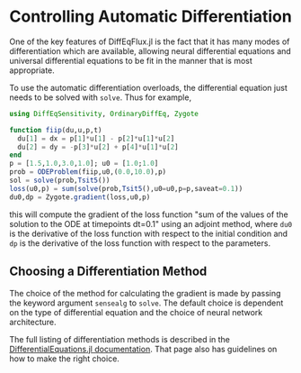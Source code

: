 # Controlling Automatic Differentiation

One of the key features of DiffEqFlux.jl is the fact that it has many modes
of differentiation which are available, allowing neural differential equations
and universal differential equations to be fit in the manner that is most
appropriate.

To use the automatic differentiation overloads, the differential equation
just needs to be solved with `solve`. Thus for example,

```julia
using DiffEqSensitivity, OrdinaryDiffEq, Zygote

function fiip(du,u,p,t)
  du[1] = dx = p[1]*u[1] - p[2]*u[1]*u[2]
  du[2] = dy = -p[3]*u[2] + p[4]*u[1]*u[2]
end
p = [1.5,1.0,3.0,1.0]; u0 = [1.0;1.0]
prob = ODEProblem(fiip,u0,(0.0,10.0),p)
sol = solve(prob,Tsit5())
loss(u0,p) = sum(solve(prob,Tsit5(),u0=u0,p=p,saveat=0.1))
du0,dp = Zygote.gradient(loss,u0,p)
```

this will compute the gradient of the loss function "sum of the values of the
solution to the ODE at timepoints dt=0.1" using an adjoint method, where `du0`
is the derivative of the loss function with respect to the initial condition
and `dp` is the derivative of the loss function with respect to the parameters.

## Choosing a Differentiation Method

The choice of the method for calculating the gradient is made by passing the
keyword argument `sensealg` to `solve`. The default choice is dependent
on the type of differential equation and the choice of neural network architecture.

The full listing of differentiation methods is described in the
[DifferentialEquations.jl documentation](https://docs.sciml.ai/latest/analysis/sensitivity/#Sensitivity-Algorithms-1).
That page also has guidelines on how to make the right choice.
